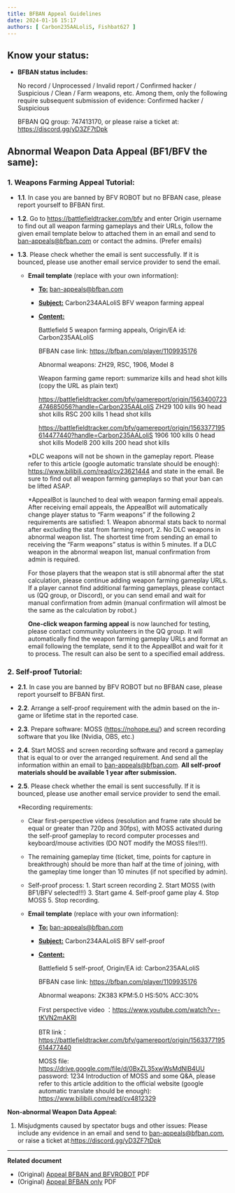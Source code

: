 ```yaml
---
title: BFBAN Appeal Guidelines
date: 2024-01-16 15:17
authors: [ Carbon235AALoliS, Fishbat627 ]
---
```


<!-- truncate -->

## Know your status:

* **BFBAN status includes:**
   
   <Color color="darkseagreen">No record</Color> / <Color color="darkseagreen">Unprocessed</Color> / <Color color="darkseagreen">Invalid report</Color> / <Color color="red">Confirmed hacker</Color> / <Color color="red">Suspicious</Color> / <Color color="darkseagreen">Clean</Color> / <Color color="darkseagreen">Farm weapons</Color>, etc.
Among them, only the following require subsequent submission of evidence: <Color color="red">Confirmed hacker</Color> / <Color color="red">Suspicious</Color>
   
   BFBAN QQ group: 747413170, or please raise a ticket at: https://discord.gg/yD3ZF7tDpk

## Abnormal Weapon Data Appeal (BF1/BFV the same):

### 1. Weapons Farming Appeal Tutorial:

* **1.1**. In case you are banned by BFV ROBOT but no BFBAN case, please report yourself to BFBAN first.
* **1.2**. Go to https://battlefieldtracker.com/bfv and enter Origin username to <Imp>find out all weapon farming gameplays</Imp> and their URLs, follow the given email template below to attached them in an email and send to ban-appeals@bfban.com or contact the admins. (Prefer emails)
* **1.3**. Please check whether the email is sent successfully. If it is bounced, please use another email service provider to send the email.

  * **Email template** (replace with your own information):
    - <u>**To:**</u> <u>ban-appeals@bfban.com</u>
    - <u>**Subject:**</u> Carbon234AALoliS BFV weapon farming appeal
    - <u>**Content:**</u>
      
       <Imp>Battlefield 5</Imp> weapon farming appeals, Origin/EA id: <Imp>Carbon235AALoliS</Imp>
      
       BFBAN case link: https://bfban.com/player/1109935176
      
       Abnormal weapons: <Imp>ZH29, RSC, 1906, Model 8</Imp>

       <Color color="darkseagreen">Weapon farming game report: summarize kills and head shot kills (copy the URL as plain text)</Color>
      
       https://battlefieldtracker.com/bfv/gamereport/origin/1563400723474685056?handle=Carbon235AALoliS ZH29 100 kills 90 head shot kills RSC 200 kills 1 head shot kills
      
       https://battlefieldtracker.com/bfv/gamereport/origin/1563377195614477440?handle=Carbon235AALoliS 1906 100 kills 0 head shot kills Model8 200 kills 200 head shot kills

    <Imp>*DLC weapons</Imp> will not be shown in the gameplay report. Please refer to this article (google automatic translate should be enough): https://www.bilibili.com/read/cv23621444 and state in the email. <Imp>Be sure to find out all weapon farming gameplays so that your ban can be lifted ASAP.</Imp>
      
    <Imp>*AppealBot</Imp> is launched to deal with weapon farming email appeals. After receiving email appeals, the AppealBot will automatically change player status to “<Color color="darkseagreen">Farm weapons</Color>” if the following 2 requirements are satisfied: 1. Weapon abnormal stats back to normal after excluding the stat from farming report, 2. No DLC weapons in abnormal weapon list. The shortest time from sending an email to receiving the “<Color color="darkseagreen">Farm weapons</Color>” status is within 5 minutes. If a DLC weapon in the abnormal weapon list, manual confirmation from admin is required.

    For those players that the weapon stat is still abnormal after the stat calculation, please continue adding weapon farming gameplay URLs. If a player cannot find additional farming gameplays, please contact us (QQ group, or Discord), or you can send email and wait for manual confirmation from admin (manual confirmation will almost be the same as the calculation by robot.)

    **One-click weapon farming appeal** is now launched for testing, please contact community volunteers in the QQ group. It will automatically find the weapon farming gameplay URLs and format an email following the template, send it to the <Imp>AppealBot</Imp> and wait for it to process. The result can also be sent to a specified email address.

### 2. Self-proof Tutorial:

* **2.1**. In case you are banned by BFV ROBOT but no BFBAN case, please report yourself to BFBAN first.
* **2.2**. Arrange a self-proof requirement with the admin based on the in-game or lifetime stat in the reported case.
* **2.3**. Prepare software: MOSS (https://nohope.eu/) and screen recording software that you like (Nvidia, OBS, etc.)
* **2.4**. Start MOSS and screen recording software and record a gameplay that is equal to or over the arranged requirement. And send all the information within an email to ban-appeals@bfban.com. **All self-proof materials should be available 1 year after submission.**
* **2.5**. Please check whether the email is sent successfully. If it is bounced, please use another email service provider to send the email.
   
  *Recording requirements:

  * Clear first-perspective videos (resolution and frame rate should be equal or greater than 720p and 30fps), with MOSS activated during the self-proof gameplay to record computer processes and keyboard/mouse activities (DO NOT modify the MOSS files!!!).
  * The remaining gameplay time (ticket, time, points for capture in breakthrough) should be more than half at the time of joining, with the gameplay time longer than 10 minutes (if not specified by admin).
  * Self-proof process: 1. Start screen recording 2. Start MOSS (with BF1/BFV selected!!!) 3. Start game 4. Self-proof game play 4. Stop MOSS 5. Stop recording.

  * **Email template** (replace with your own information):
    * <u>**To:**</u> ban-appeals@bfban.com
    * <u>**Subject:**</u> Carbon234AALoliS BFV self-proof
    * <u>**Content:**</u>

      <Imp>Battlefield 5</Imp> self-proof, Origin/EA id: <Imp>Carbon235AALoliS</Imp>
    
      BFBAN case link: https://bfban.com/player/1109935176
    
      Abnormal weapons: <Imp>ZK383 KPM:5.0 HS:50% ACC:30%</Imp>
    
      First perspective video ：https://www.youtube.com/watch?v=-tKVN2mAKRI
    
      BTR link：https://battlefieldtracker.com/bfv/gamereport/origin/1563377195614477440
    
      MOSS file: https://drive.google.com/file/d/0BxZL35xwWsMdNlB4UU password: 1234 Introduction of MOSS and some Q&A, please refer to this article addition to the official website (google automatic translate should be enough): https://www.bilibili.com/read/cv4812329

**Non-abnormal Weapon Data Appeal:**

   1. Misjudgments caused <Color color="burlywood">by spectator bugs and other issues:</Color>
      Please include any evidence in an email and send to ban-appeals@bfban.com, or raise a ticket at:https://discord.gg/yD3ZF7tDpk

---

**Related document**

- (Original) [Appeal BFBAN and BFVROBOT](/file/BFBAN_appeal_guide-20230918-BFBAN_BFVROBOT.pdf) PDF
- (Original) [Appeal BFBAN only](/file/BFBAN_appeal_guide-20230918-BFBANonly.pdf) PDF
